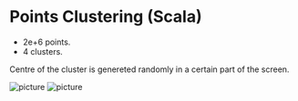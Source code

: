 # **Points Clustering (Scala)**
* 2e+6 points.
* 4 clusters.

Centre of the cluster is genereted randomly in a certain part of the screen.

![picture](https://sun9-57.userapi.com/c858336/v858336960/124120/AamGC78MG8Q.jpg)
![picture](https://sun9-70.userapi.com/c857624/v857624960/125b14/4aOQUxB_P6A.jpg)

